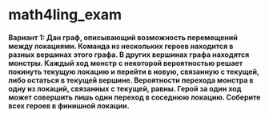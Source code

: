 # math4ling_exam
#### Вариант 1: Дан граф, описывающий возможность перемещений между локациями. Команда из нескольких героев находится в разных вершинах этого графа. В других вершинах графа находятся монстры. Каждый ход монстр с некоторой вероятностью решает покинуть текущую локацию и перейти в новую, связанную с текущей, либо остаться в текущей вершине. Вероятности перехода монстра в одну из локаций, связанных с текущей, равны. Герой за один ход может совершить лишь один переход в соседнюю локацию. Соберите всех героев в финишной локации.
